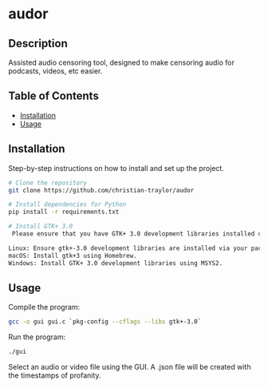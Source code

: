 # audor

## Description
Assisted audio censoring tool, designed to make censoring audio for podcasts, videos, etc easier.

## Table of Contents
- [Installation](#installation)
- [Usage](#usage)

## Installation
Step-by-step instructions on how to install and set up the project.

```bash
# Clone the repository
git clone https://github.com/christian-traylor/audor

# Install dependencies for Python
pip install -r requirements.txt

# Install GTK+ 3.0
 Please ensure that you have GTK+ 3.0 development libraries installed on your system.

Linux: Ensure gtk+-3.0 development libraries are installed via your package manager.
macOS: Install gtk+3 using Homebrew.
Windows: Install GTK+ 3.0 development libraries using MSYS2.

```

## Usage
Compile the program:
```bash
gcc -o gui gui.c `pkg-config --cflags --libs gtk+-3.0`
```
Run the program:
```bash
./gui
```
Select an audio or video file using the GUI. A .json file will be created with the timestamps of profanity.
